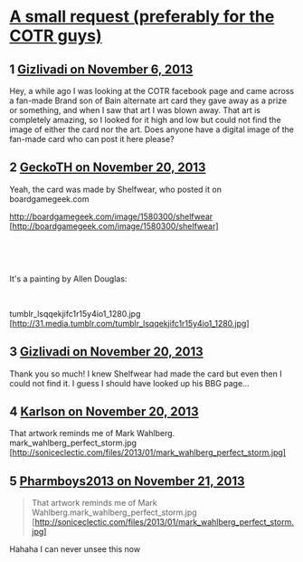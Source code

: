 # [A small request (preferably for the COTR guys)](https://community.fantasyflightgames.com/topic/93153-a-small-request-preferably-for-the-cotr-guys/)

## 1 [Gizlivadi on November 6, 2013](https://community.fantasyflightgames.com/topic/93153-a-small-request-preferably-for-the-cotr-guys/?do=findComment&comment=903534)

Hey, a while ago I was looking at the COTR facebook page and came across a fan-made Brand son of Bain alternate art card they gave away as a prize or something, and when I saw that art I was blown away. That art is completely amazing, so I looked for it high and low but could not find the image of either the card nor the art. Does anyone have a digital image of the fan-made card who can post it here please? 

## 2 [GeckoTH on November 20, 2013](https://community.fantasyflightgames.com/topic/93153-a-small-request-preferably-for-the-cotr-guys/?do=findComment&comment=912845)

Yeah, the card was made by Shelfwear, who posted it on boardgamegeek.com

http://boardgamegeek.com/image/1580300/shelfwear [http://boardgamegeek.com/image/1580300/shelfwear]

 

 

It's a painting by Allen Douglas:

 

tumblr_lsqqekjifc1r15y4io1_1280.jpg [http://31.media.tumblr.com/tumblr_lsqqekjifc1r15y4io1_1280.jpg]

## 3 [Gizlivadi on November 20, 2013](https://community.fantasyflightgames.com/topic/93153-a-small-request-preferably-for-the-cotr-guys/?do=findComment&comment=912954)

Thank you so much! I knew Shelfwear had made the card but even then I could not find it. I guess I should have looked up his BBG page...

## 4 [Karlson on November 20, 2013](https://community.fantasyflightgames.com/topic/93153-a-small-request-preferably-for-the-cotr-guys/?do=findComment&comment=913023)

That artwork reminds me of Mark Wahlberg.
mark_wahlberg_perfect_storm.jpg [http://soniceclectic.com/files/2013/01/mark_wahlberg_perfect_storm.jpg]

## 5 [Pharmboys2013 on November 21, 2013](https://community.fantasyflightgames.com/topic/93153-a-small-request-preferably-for-the-cotr-guys/?do=findComment&comment=914151)

> That artwork reminds me of Mark Wahlberg.mark_wahlberg_perfect_storm.jpg [http://soniceclectic.com/files/2013/01/mark_wahlberg_perfect_storm.jpg]

Hahaha I can never unsee this now

